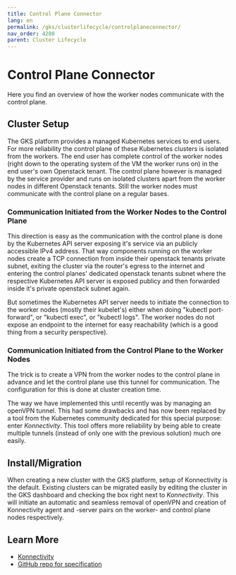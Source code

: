 ```yaml
---
title: Control Plane Connector
lang: en
permalink: /gks/clusterlifecycle/controlplaneconnector/
nav_order: 4280
parent: Cluster Lifecycle
---
```


# Control Plane Connector

Here you find an overview of how the worker nodes communicate with the control plane.

## Cluster Setup

The GKS platform provides a managed Kubernetes services to end users. For more reliability the
control plane of these Kubernetes clusters is isolated from the workers. The end user has complete
control of the worker nodes (right down to the operating system of the VM the worker runs on) in the
end user's own Openstack tenant. The control plane however is managed by the service provider and runs
on isolated clusters apart from the worker nodes in different Openstack tenants. Still the worker nodes
must communicate with the control plane on a regular bases.

### Communication Initiated from the Worker Nodes to the Control Plane

This direction is easy as the communication with the control plane is done by the Kubernetes API server
exposing it's service via an publicly accessible IPv4 address. That way components running on the worker
nodes create a TCP connection from inside their openstack tenants private subnet, exiting the cluster
via the router's egress to the internet and entering the control planes' dedicated openstack tenants
subnet where the respective Kubernetes API server is exposed publicy and then forwarded inside it's
private openstack subnet again.

But sometimes the Kubernetes API server needs to initiate the connection to the worker nodes (mostly
their kubelet's) either when doing "kubectl port-forward", or "kubectl exec", or "kubectl logs".
The worker nodes do not expose an endpoint to the internet for easy reachability (which is a good
thing from a security perspective).

### Communication Initiated from the Control Plane to the Worker Nodes

The trick is to create a VPN from the worker nodes to the control plane in advance and let the
control plane use this tunnel for communication. The configuration for this is done at cluster
creation time.

The way we have implemented this until recently was by managing an openVPN tunnel. This had some
drawbacks and has now been replaced by a tool from the Kubernetes community dedicated for this
special purpose: enter *Konnectivity*. This tool offers more reliability by being able to create
multiple tunnels (instead of only one with the previous solution) much ore easily.

## Install/Migration

When creating a new cluster with the GKS platform, setup of Konnectivity is the default. Existing
clusters can be migrated easily by editing the cluster in the GKS dashboard and checking the box
right next to *Konnectivity*. This will initiate an automatic and seamless removal of openVPN and
creation of Konnectivity agent and -server pairs on the worker- and control plane nodes respectively.

## Learn More

* [Konnectivity](https://kubernetes.io/docs/concepts/architecture/control-plane-node-communication/#konnectivity-service)
* [GitHub repo for specification](https://github.com/kubernetes-sigs/apiserver-network-proxy)
